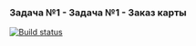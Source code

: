 ### Задача №1 - Задача №1 - Заказ карты ###

[![Build status](https://ci.appveyor.com/api/projects/status/8imbc343raovs29a?svg=true)](https://ci.appveyor.com/project/FlyingDog265/netologyauto5-1)
